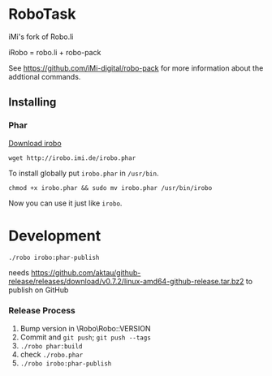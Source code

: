 # RoboTask

iMi's fork of Robo.li

iRobo = robo.li + robo-pack 

See https://github.com/iMi-digital/robo-pack for more information about the addtional commands.

## Installing

### Phar

[Download irobo](http://irobo.imi.de/irobo.phar)

```
wget http://irobo.imi.de/irobo.phar
```

To install globally put `irobo.phar` in `/usr/bin`.

```
chmod +x irobo.phar && sudo mv irobo.phar /usr/bin/irobo
```

Now you can use it just like `irobo`.


# Development

    ./robo irobo:phar-publish

needs https://github.com/aktau/github-release/releases/download/v0.7.2/linux-amd64-github-release.tar.bz2 to publish on GitHub

### Release Process

1. Bump version in \Robo\Robo::VERSION
2. Commit and `git push`; `git push --tags`
3. `./robo phar:build`
4. check `./robo.phar`
5. `./robo irobo:phar-publish`
